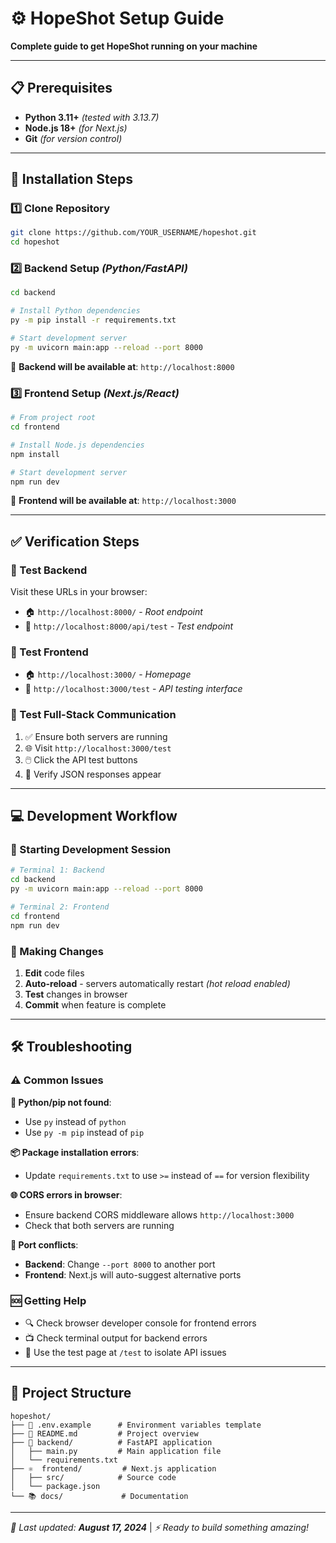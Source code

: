 # ⚙️ HopeShot Setup Guide

**Complete guide to get HopeShot running on your machine**

---

## 📋 **Prerequisites**
- **Python 3.11+** *(tested with 3.13.7)*
- **Node.js 18+** *(for Next.js)*
- **Git** *(for version control)*

---

## 🚀 **Installation Steps**

### **1️⃣ Clone Repository**
```bash
git clone https://github.com/YOUR_USERNAME/hopeshot.git
cd hopeshot
```

### **2️⃣ Backend Setup** *(Python/FastAPI)*
```bash
cd backend

# Install Python dependencies
py -m pip install -r requirements.txt

# Start development server
py -m uvicorn main:app --reload --port 8000
```

🎯 **Backend will be available at**: `http://localhost:8000`

### **3️⃣ Frontend Setup** *(Next.js/React)*
```bash
# From project root
cd frontend

# Install Node.js dependencies
npm install

# Start development server
npm run dev
```

🎯 **Frontend will be available at**: `http://localhost:3000`

---

## ✅ **Verification Steps**

### **🔧 Test Backend**
Visit these URLs in your browser:
- 🏠 `http://localhost:8000/` - *Root endpoint*
- 🧪 `http://localhost:8000/api/test` - *Test endpoint*

### **🎨 Test Frontend**
- 🏠 `http://localhost:3000/` - *Homepage*
- 🧪 `http://localhost:3000/test` - *API testing interface*

### **🔄 Test Full-Stack Communication**
1. ✅ Ensure both servers are running
2. 🌐 Visit `http://localhost:3000/test`
3. 🖱️ Click the API test buttons
4. 📄 Verify JSON responses appear

---

## 💻 **Development Workflow**

### **🏁 Starting Development Session**
```bash
# Terminal 1: Backend
cd backend
py -m uvicorn main:app --reload --port 8000

# Terminal 2: Frontend  
cd frontend
npm run dev
```

### **📝 Making Changes**
1. **Edit** code files
2. **Auto-reload** - servers automatically restart *(hot reload enabled)*
3. **Test** changes in browser
4. **Commit** when feature is complete

---

## 🛠️ **Troubleshooting**

### **⚠️ Common Issues**

**🐍 Python/pip not found**:
- Use `py` instead of `python`
- Use `py -m pip` instead of `pip`

**📦 Package installation errors**:
- Update `requirements.txt` to use `>=` instead of `==` for version flexibility

**🌐 CORS errors in browser**:
- Ensure backend CORS middleware allows `http://localhost:3000`
- Check that both servers are running

**🚪 Port conflicts**:
- **Backend**: Change `--port 8000` to another port
- **Frontend**: Next.js will auto-suggest alternative ports

### **🆘 Getting Help**
- 🔍 Check browser developer console for frontend errors
- 📺 Check terminal output for backend errors  
- 🧪 Use the test page at `/test` to isolate API issues

---

## 📁 **Project Structure**
```
hopeshot/
├── 📄 .env.example      # Environment variables template
├── 📖 README.md         # Project overview
├── 🐍 backend/          # FastAPI application
│   ├── main.py         # Main application file
│   └── requirements.txt
├── ⚛️  frontend/         # Next.js application
│   ├── src/            # Source code
│   └── package.json
└── 📚 docs/             # Documentation
```

---

*🔧 Last updated: **August 17, 2024*** | *⚡ Ready to build something amazing!*